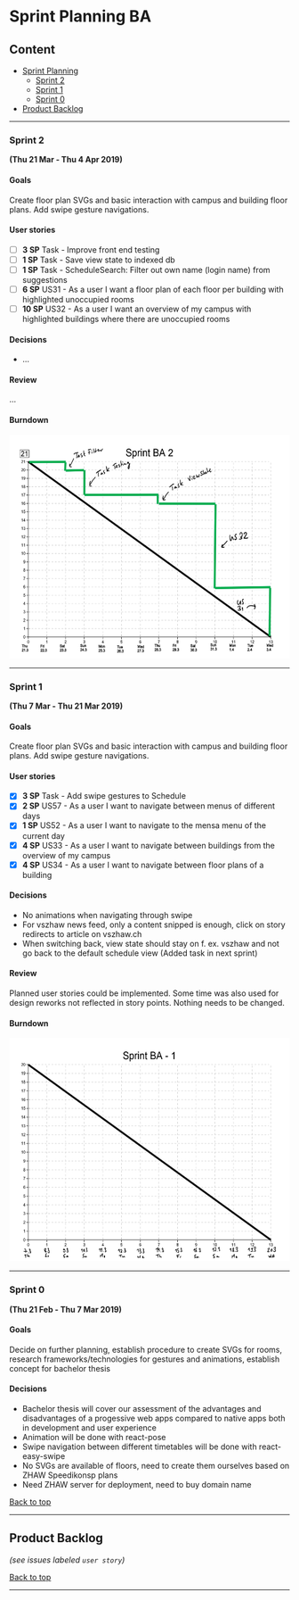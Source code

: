 # Sprint Planning BA

## Content

- [Sprint Planning](#sprint-planning)
  - [Sprint 2](#sprint-2)
  - [Sprint 1](#sprint-1)
  - [Sprint 0](#sprint-0)
- [Product Backlog](#product-backlog)

<hr>

### Sprint 2

**(Thu 21 Mar - Thu 4 Apr 2019)**

#### Goals

Create floor plan SVGs and basic interaction with campus and building floor plans. Add swipe gesture navigations.

#### User stories

- [ ] **3 SP** Task - Improve front end testing
- [ ] **1 SP** Task - Save view state to indexed db
- [ ] **1 SP** Task - ScheduleSearch: Filter out own name (login name) from suggestions
- [ ] **6 SP** US31 - As a user I want a floor plan of each floor per building with highlighted unoccupied rooms
- [ ] **10 SP** US32 - As a user I want an overview of my campus with highlighted buildings where there are unoccupied rooms

#### Decisions

- ...

#### Review

...

#### Burndown

<img src="burndown/burndown_sprint_2_ba_001.jpg?raw=true" height=400 />

<hr>

### Sprint 1

**(Thu 7 Mar - Thu 21 Mar 2019)**

#### Goals

Create floor plan SVGs and basic interaction with campus and building floor plans. Add swipe gesture navigations.

#### User stories

- [x] **3 SP** Task - Add swipe gestures to Schedule
- [x] **2 SP** US57 - As a user I want to navigate between menus of different days
- [x] **1 SP** US52 - As a user I want to navigate to the mensa menu of the current day
- [x] **4 SP** US33 - As a user I want to navigate between buildings from the overview of my campus
- [x] **4 SP** US34 - As a user I want to navigate between floor plans of a building

#### Decisions

- No animations when navigating through swipe
- For vszhaw news feed, only a content snipped is enough, click on story redirects to article on vszhaw.ch
- When switching back, view state should stay on f. ex. vszhaw and not go back to the default schedule view (Added task in next sprint)

#### Review

Planned user stories could be implemented. Some time was also used for design reworks not reflected in story points. Nothing needs to be changed.

#### Burndown

<img src="burndown/burndown_sprint_1_ba_001.jpg?raw=true" height=400 />

<hr>

### Sprint 0

**(Thu 21 Feb - Thu 7 Mar 2019)**

#### Goals

Decide on further planning, establish procedure to create SVGs for rooms, research frameworks/technologies for gestures and animations, establish concept for bachelor thesis

#### Decisions

- Bachelor thesis will cover our assessment of the advantages and disadvantages of a progessive web apps compared to native apps both in development and user experience
- Animation will be done with react-pose
- Swipe navigation between different timetables will be done with react-easy-swipe
- No SVGs are available of floors, need to create them ourselves based on ZHAW Speedikonsp plans
- Need ZHAW server for deployment, need to buy domain name

[Back to top](#content)

<hr>

## Product Backlog

_(see issues labeled `user story`)_

[Back to top](#content)

<hr>
